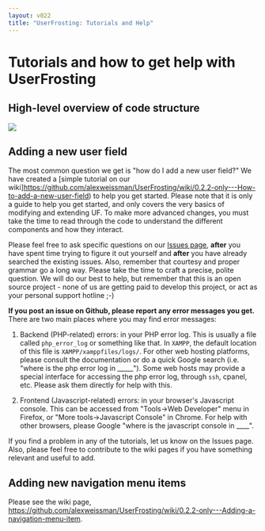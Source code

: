 ```yaml
---
layout: v022
title: "UserFrosting: Tutorials and Help"
---   
```


# Tutorials and how to get help with UserFrosting

## High-level overview of code structure

<img src="{{site.url}}/0.2.2/images/data-flow-overview.png">

## Adding a new user field

The most common question we get is "how do I add a new user field?"  We have created a [simple tutorial on our wiki]https://github.com/alexweissman/UserFrosting/wiki/0.2.2-only---How-to-add-a-new-user-field) to help you get started.  Please note that it is only a guide to help you get started, and only covers the very basics of modifying and extending UF.  To make more advanced changes, you must take the time to read through the code to understand the different components and how they interact.

Please feel free to ask specific questions on our [Issues page](https://github.com/alexweissman/UserFrosting/issues), **after** you have spent time trying to figure it out yourself and **after** you have already searched the existing issues.  Also, remember that courtesy and proper grammar go a long way.  Please take the time to craft a precise, polite question.  We will do our best to help, but remember that this is an open source project - none of us are getting paid to develop this project, or act as your personal support hotline ;-)

**If you post an issue on Github, please report any error messages you get.**  There are two main places where you may find error messages:

1. Backend (PHP-related) errors: in your PHP error log.  This is usually a file called `php_error_log` or something like that.  In `XAMPP`, the default location of this file is `XAMPP/xamppfiles/logs/`.  For other web hosting platforms, please consult the documentation or do a quick Google search (i.e. "where is the php error log in _____").  Some web hosts may provide a special interface for accessing the php error log, through `ssh`, cpanel, etc.  Please ask them directly for help with this.

2. Frontend (Javascript-related) errors: in your browser's Javascript console.  This can be accessed from "Tools->Web Developer" menu in Firefox, or "More tools->Javascript Console" in Chrome.  For help with other browsers, please Google "where is the javascript console in ____".

If you find a problem in any of the tutorials, let us know on the Issues page.  Also, please feel free to contribute to the wiki pages if you have something relevant and useful to add.

## Adding new navigation menu items

Please see the wiki page, https://github.com/alexweissman/UserFrosting/wiki/0.2.2-only---Adding-a-navigation-menu-item.

